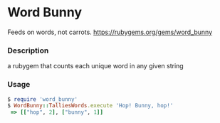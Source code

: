 Word Bunny
==========

Feeds on words, not carrots.
https://rubygems.org/gems/word_bunny

### Description

a rubygem that counts each unique word in any given string

### Usage

```ruby
$ require 'word_bunny'
$ WordBunny::TalliesWords.execute 'Hop! Bunny, hop!'
 => [["hop", 2], ["bunny", 1]]
```
